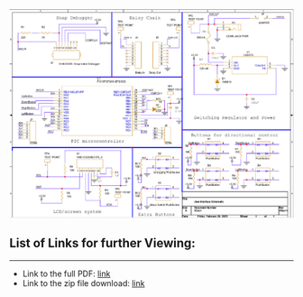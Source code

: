 <img src="https://github.com/Rohan-Fernandez/Rohan-Fernandez.github.io/blob/main/Images/Individual_Schematic_image.png?raw=true">

## List of Links for further Viewing: 
---------------------------------------------------------------------------
* Link to the full PDF: [link](https://github.com/Rohan-Fernandez/Rohan-Fernandez.github.io/blob/main/Images/User%20Interface%20Schematic.pdf
)
* Link to the zip file download: [link](https://github.com/Rohan-Fernandez/Rohan-Fernandez.github.io/raw/refs/heads/main/Images/Zip_Individual_Schematic.zip)

